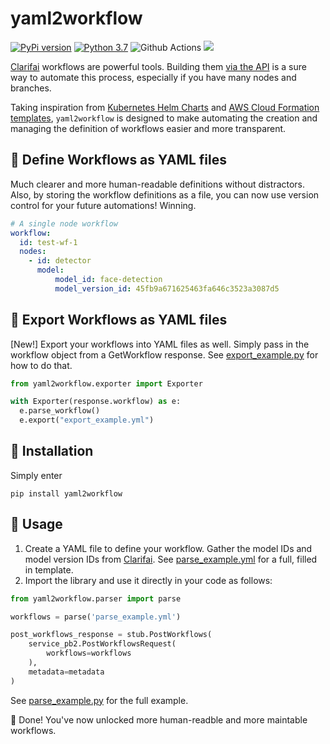 # yaml2workflow

[![PyPi version](https://img.shields.io/pypi/v/yaml2workflow.svg)](https://pypi.python.org/pypi/yaml2workflow/) [![Python 3.7](https://img.shields.io/badge/python-3.7+-blue.svg)](https://www.python.org/downloads/release/python-370/) ![Github Actions](https://github.com/isaac-chung/yaml2workflow/actions/workflows/run_tests.yml/badge.svg) [![](https://img.shields.io/github/license/isaac-chung/yaml2workflow.svg)](https://github.com/isaac-chung/yaml2workflow/blob/master/LICENSE) 

[Clarifai](https://www.clarifai.com/) workflows are powerful tools. Building them [via the API](https://docs.clarifai.com/api-guide/workflows/input_nodes) is a sure way to automate this process, especially if you have many nodes and branches.

Taking inspiration from [Kubernetes Helm Charts](https://helm.sh/docs/topics/charts/) and [AWS Cloud Formation templates](https://docs.aws.amazon.com/AWSCloudFormation/latest/UserGuide/template-formats.html), `yaml2workflow` is designed to make automating the creation and managing the definition of workflows easier and more transparent.

## 🙌 Define Workflows as YAML files
Much clearer and more human-readable definitions without distractors. Also, by storing the workflow definitions as a file, you can now use version control for your future automations! Winning.  
```yaml
# A single node workflow
workflow:
  id: test-wf-1
  nodes:
    - id: detector
      model:
          model_id: face-detection
          model_version_id: 45fb9a671625463fa646c3523a3087d5
```

## 🙌 Export Workflows as YAML files
\[New!\] Export your workflows into YAML files as well. Simply pass in the workflow object from a GetWorkflow response. See [export_example.py](examples/export_example.py) for how to do that.
```python
from yaml2workflow.exporter import Exporter

with Exporter(response.workflow) as e:
  e.parse_workflow()
  e.export("export_example.yml")
```

## 🚀 Installation
Simply enter
```
pip install yaml2workflow
```

## 💪 Usage
1. Create a YAML file to define your workflow. Gather the model IDs and model version IDs from [Clarifai](https://clarifai.com/explore). See [parse_example.yml](examples/parse_example.yml) for a full, filled in template.
2. Import the library and use it directly in your code as follows:
```python
from yaml2workflow.parser import parse

workflows = parse('parse_example.yml')

post_workflows_response = stub.PostWorkflows(
    service_pb2.PostWorkflowsRequest(
        workflows=workflows
    ),
    metadata=metadata
)
```
See [parse_example.py](examples/parse_example.py) for the full example.

🎉 Done! You've now unlocked more human-readble and more maintable workflows. 